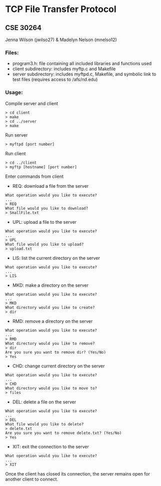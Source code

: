 # TCP File Transfer Protocol
## CSE 30264

Jenna Wilson (jwilso27)
&
Madelyn Nelson (mnelso12)

### Files:
- program3.h: file containing all included libraries and functions used
- client subdirectory: includes myftp.c and Makefile
- server subdirectory: includes myftpd.c, Makefile, and symbolic link to test
  files (requires access to /afs/nd.edu)

### Usage:

Compile server and client
```
> cd client
> make
> cd ../server
> make
```

Run server
 ```
> myftpd [port number]
```

Run client
```
> cd ../client
> myftp [hostname] [port number]
```

Enter commands from client

- REQ: download a file from the server
```
What operation would you like to execute?
...
> REQ
What file would you like to download?
> SmallFile.txt
```
- UPL: upload a file to the server
```
What operation would you like to execute?
...
> UPL
What file would you like to upload?
> upload.txt
```
- LIS: list the current directory on the server
```
What operation would you like to execute?
...
> LIS
```
- MKD: make a directory on the server
```
What operation would you like to execute?
...
> MKD
What directory would you like to create?
> dir
```
- RMD: remove a directory on the server
```
What operation would you like to execute?
...
> RMD
What directory would you like to remove?
> dir
Are you sure you want to remove dir? (Yes/No)
> Yes
```
- CHD: change current directory on the server
```
What operation would you like to execute?
...
> CHD
What directory would you like to move to?
> files
```
- DEL: delete a file on the server
```
What operation would you like to execute?
...
> DEL
What file would you like to delete?
> delete.txt
Are you sure you want to remove delete.txt? (Yes/No)
> Yes
```
- XIT: exit the connection to the server
```
What operation would you like to execute?
...
> XIT
```

Once the client has closed its connection, the server remains open for another
client to connect.
